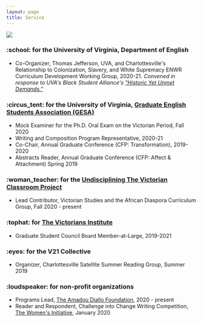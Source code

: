 ```yaml
---
layout: page
title: Service
---
```

<a href="https://www.poetryfoundation.org/poets/derek-walcott"><img src ="https://user-images.githubusercontent.com/45428531/100495404-7c0b7080-3119-11eb-8670-5ee7297970cf.jpg"></a>
<h3>:school:	for the University of Virginia, Department of English</h3>
<ul>
<li> Co-Organizer, Thomas Jefferson, UVA, and Charlottesville's Relationship to Colonization, Slavery, and White Supremacy ENWR Curriculum Development Working Group, 2020-21. <i>Convened in response to UVA's Black Student Alliance's <a href="https://twitter.com/bsaatuva/status/1267496865601290241?lang=en">"Historic Yet Unmet Demands."</a></i></li>
</ul>

<h3>:circus_tent:	for the University of Virginia, <a href="http://gesa.engl.virginia.edu/">Graduate English Students Association (GESA)</a></h3>
<ul>
<li>Mock Examiner for the Ph.D. Oral Exam on the Victorian Period, Fall 2020</li>
<li>Writing and Composition Program Representative, 2020-21</li>
<li>Co-Chair, Annual Graduate Conference (CFP: Transformation), 2019-2020</li>
<li>Abstracts Reader, Annual Graduate Conference (CFP: Affect & Attachment) Spring 2019</li> 
</ul>

<h3>:woman_teacher:	for the <a href="https://undiscipliningvc.org/">Undisciplining The Victorian Classroom Project</a></h3>
<ul>
<li>Lead Contributor, Victorian Studies and the African Diaspora Curriculum Group, Fall 2020 - present </li>
</ul>

<h3>:tophat:	for <a href="https://victoriansinstitute.org/">The Victorians Institute</a></h3>
<ul>
<li> Graduate Student Council Board Member-at-Large, 2019-2021</li>
</ul>

<h3>:eyes:	for the V21 Collective</h3>
<ul>
<li>Organizer, Charlottesville Satellite Summer Reading Group, Summer 2019</li>
</ul>

<h3>:loudspeaker:	for non-profit organizations</h3>
<ul>
<li>Programs Lead, <a href="https://www.amadoudiallo.org/"> The Amadou Diallo Foundation</a>, 2020 - present</li>
<li>Reader and Respondent, Challenge into Change Writing Competition, <a href="https://thewomensinitiative.org/">The Women's Initiative</a>, January 2020</li>
</ul>

